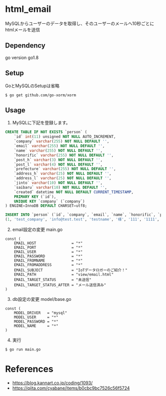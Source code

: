 # html_email
MySQLからユーザーのデータを取得し、そのユーザーのメールへ10秒ごとにhtmlメールを送信

## Dependency
go version go1.8

## Setup
GoとMySQLのSetupは省略
```shell
$ go get github.com/go-xorm/xorm
```

## Usage
1. MySQLに下記を登録します。
```sql
CREATE TABLE IF NOT EXISTS `person` (
	`id` int(11) unsigned NOT NULL AUTO_INCREMENT,
	`company` varchar(255) NOT NULL DEFAULT '',
	`email` varchar(255) NOT NULL DEFAULT '',
	`name` varchar(255) NOT NULL DEFAULT '',
	`honorific` varchar(255) NOT NULL DEFAULT '',
	`post_h` varchar(3) NOT NULL DEFAULT '',
	`post_l` varchar(4) NOT NULL DEFAULT '',
	`prefecture` varchar(255) NOT NULL DEFAULT '',
	`address_h` varchar(25) NOT NULL DEFAULT '',
	`address_l` varchar(25) NOT NULL DEFAULT '',
	`jinto` varchar(10) NOT NULL DEFAULT '',
	`saibaru` varchar(10) NOT NULL DEFAULT '',
	`created` datetime NOT NULL DEFAULT CURRENT_TIMESTAMP,
	PRIMARY KEY (`id`),
	UNIQUE KEY `company` (`company`)
) ENGINE=InnoDB DEFAULT CHARSET=utf8;

INSERT INTO `person` (`id`, `company`, `email`, `name`, `honorific`, `post_h`, `post_l`, `prefecture`, `address_h`, `address_l`, `jinto`, `saibaru`, `created`) VALUES
(1, 'test_company', 'info@test.test', 'testname', '様', '111', '1111', 'prefecture', 'address_h', 'address_l', '未送信', '未送信', '2019-05-14 23:21:54');
```

2. email設定の変更
main.go
```Golang
const (
	EMAIL_HOST                = "*"
	EMAIL_PORT                = "*"
	EMAIL_USER                = "*"
	EMAIL_PASSWORD            = "*"
	EMAIL_FROMNAME            = "*"
	EMAIL_FROMADDRESS         = "*"
	EMAIL_SUBJECT             = "IoTデータロガーのご紹介！"
	EMAIL_PATH                = "view/email.html"
	EMAIL_TARGET_STATUS       = "未送信"
	EMAIL_TARGET_STATUS_AFTER = "メール送信済み"
)
```

3. db設定の変更
model/base.go
```Golang
const (
	MODEL_DRIVER   = "mysql"
	MODEL_USER     = "*"
	MODEL_PASSWORD = "*"
	MODEL_NAME     = "*"
)
```

4. 実行
```shell
$ go run main.go
```

# References
* https://blog.kannart.co.jp/coding/1093/
* https://qiita.com/cyabane/items/b0cbc9bc7526c56f5724